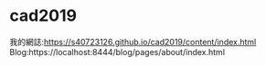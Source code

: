# cad2019
我的網誌:https://s40723126.github.io/cad2019/content/index.html
Blog:https://localhost:8444/blog/pages/about/index.html
